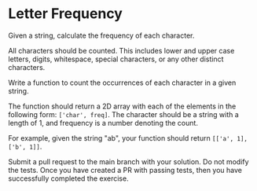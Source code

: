 # Letter Frequency

Given a string, calculate the frequency of each character.

All characters should be counted. This includes lower and upper case letters, digits, whitespace, special characters, or any other distinct characters.

Write a function to count the occurrences of each character in a given string.

The function should return a 2D array with each of the elements in the following form: `['char', freq]`. The character should be a string with a length of 1, and frequency is a number denoting the count.

For example, given the string "ab", your function should return `[['a', 1], ['b', 1]]`.

Submit a pull request to the main branch with your solution. Do not modify the tests. Once you have created a PR with passing tests, then you have successfully completed the exercise.
